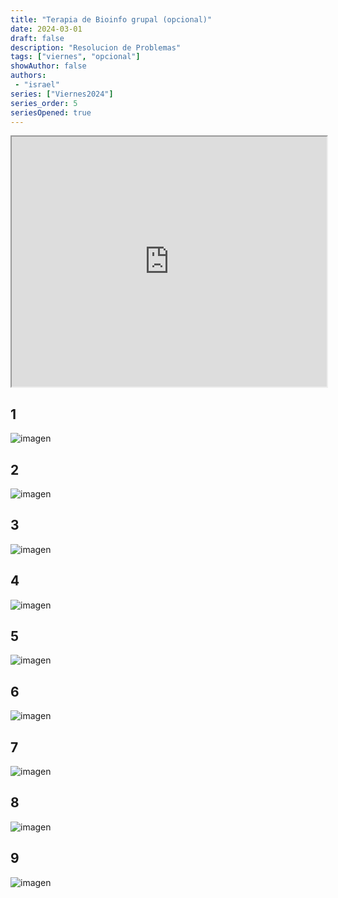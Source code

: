 ```yaml
---
title: "Terapia de Bioinfo grupal (opcional)"
date: 2024-03-01
draft: false
description: "Resolucion de Problemas"
tags: ["viernes", "opcional"]
showAuthor: false
authors:
 - "israel"
series: ["Viernes2024"]
series_order: 5
seriesOpened: true
---
```


<iframe src="https://drive.google.com/file/d/1aZ9niNhjRrE9tCs0ANqP_NAwUPW6JGd6/preview" width="100%" height="400" allow="autoplay" allowfullscreen="true">

</iframe>

## 1

![imagen](img/1.jpg)

## 2

![imagen](img/2.jpg)

## 3

![imagen](img/3.jpg)

## 4

![imagen](img/4.jpg)

## 5

![imagen](img/5.jpg)

## 6

![imagen](img/6.jpg)

## 7

![imagen](img/7.jpg)

## 8

![imagen](img/8.jpg)

## 9

![imagen](img/9.jpg)
